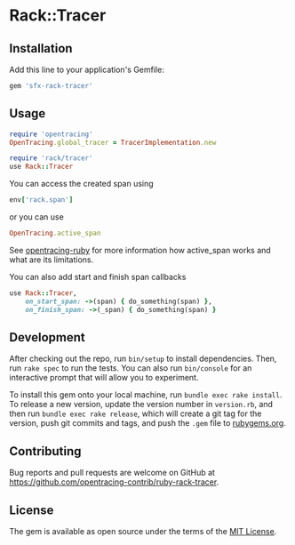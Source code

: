 # Rack::Tracer

## Installation

Add this line to your application's Gemfile:

```ruby
gem 'sfx-rack-tracer'
```

## Usage

```ruby
require 'opentracing'
OpenTracing.global_tracer = TracerImplementation.new

require 'rack/tracer'
use Rack::Tracer
```

You can access the created span using
```ruby
env['rack.span']
```

or you can use
```ruby
OpenTracing.active_span
```
See [opentracing-ruby](https://github.com/opentracing/opentracing-ruby) for more information how active_span works and what are its limitations.

You can also add start and finish span callbacks
```ruby
use Rack::Tracer,
    on_start_span: ->(span) { do_something(span) },
    on_finish_span: ->(_span) { do_something(span) }
```

## Development

After checking out the repo, run `bin/setup` to install dependencies. Then, run `rake spec` to run the tests. You can also run `bin/console` for an interactive prompt that will allow you to experiment.

To install this gem onto your local machine, run `bundle exec rake install`. To release a new version, update the version number in `version.rb`, and then run `bundle exec rake release`, which will create a git tag for the version, push git commits and tags, and push the `.gem` file to [rubygems.org](https://rubygems.org).

## Contributing

Bug reports and pull requests are welcome on GitHub at https://github.com/opentracing-contrib/ruby-rack-tracer.


## License

The gem is available as open source under the terms of the [MIT License](http://opensource.org/licenses/MIT).
